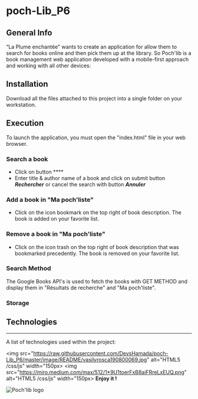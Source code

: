 # poch-Lib_P6

## General Info
“La Plume enchantée” wants to create an application for
allow them to search for books online and then pick them up at the
library.
So Poch'lib is a book management web application developed with a mobile-first approach and working with all other devices:

## Installation
Download all the files attached to this project into a single folder on your workstation.

## Execution
To launch the application, you must open the "index.html" file in your web browser.

### Search a book

- Click on button ****
- Enter title & author name of a book and click on submit button **_Rechercher_** or cancel the search with button **_Annuler_**

### Add a book in "Ma poch'liste"

- Click on the icon bookmark on the top right of book description. The book is added on your favorite list.

### Remove a book in "Ma poch'liste"

- Click on the icon trash on the top right of book description that was bookmarked precedently.
  The book is removed on your favorite list.

### Search Method

The Google Books API's is used to fetch the books with GET METHOD and display them in "Résultats de recherche" and "Ma poch'liste".

### Storage

## Technologies

---

A list of technologies used within the project:

<img src="https://raw.githubusercontent.com/DevsHamada/poch-Lib_P6/master/image/README/vasilyrosca190800069.jpg" alt="HTML5 /css/js"  width="150px>
<img src="https://miro.medium.com/max/512/1*9U1toerFxB8aiFRreLxEUQ.png" alt="HTML5 /css/js"  width="150px>
**Enjoy it !**

<img src="./assets/img/logo/logo.svg" alt="Poch'lib logo" width="150px">

